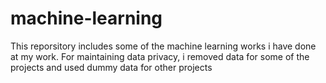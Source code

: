 # machine-learning
This reporsitory includes some of the machine learning works i have done at my work.
For maintaining data privacy, i removed data for some of the projects and used dummy data for other projects
